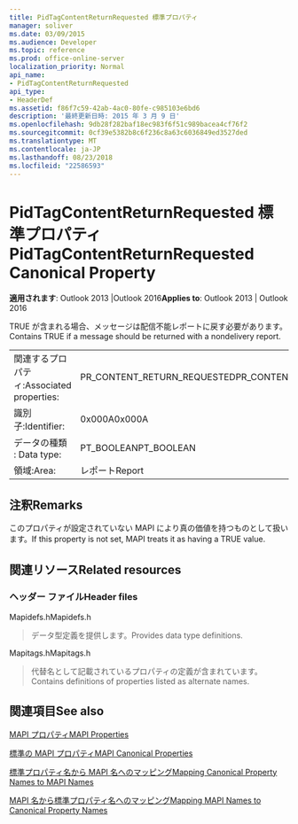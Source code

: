 ```yaml
---
title: PidTagContentReturnRequested 標準プロパティ
manager: soliver
ms.date: 03/09/2015
ms.audience: Developer
ms.topic: reference
ms.prod: office-online-server
localization_priority: Normal
api_name:
- PidTagContentReturnRequested
api_type:
- HeaderDef
ms.assetid: f86f7c59-42ab-4ac0-80fe-c985103e6bd6
description: '最終更新日時: 2015 年 3 月 9 日'
ms.openlocfilehash: 9db28f282baf18ec983f6f51c989bacea4cf76f2
ms.sourcegitcommit: 0cf39e5382b8c6f236c8a63c6036849ed3527ded
ms.translationtype: MT
ms.contentlocale: ja-JP
ms.lasthandoff: 08/23/2018
ms.locfileid: "22586593"
---
```

# <a name="pidtagcontentreturnrequested-canonical-property"></a><span data-ttu-id="e39cc-103">PidTagContentReturnRequested 標準プロパティ</span><span class="sxs-lookup"><span data-stu-id="e39cc-103">PidTagContentReturnRequested Canonical Property</span></span>

  
  
<span data-ttu-id="e39cc-104">**適用されます**: Outlook 2013 |Outlook 2016</span><span class="sxs-lookup"><span data-stu-id="e39cc-104">**Applies to**: Outlook 2013 | Outlook 2016</span></span> 
  
<span data-ttu-id="e39cc-105">TRUE が含まれる場合、メッセージは配信不能レポートに戻す必要があります。</span><span class="sxs-lookup"><span data-stu-id="e39cc-105">Contains TRUE if a message should be returned with a nondelivery report.</span></span> 
  
|||
|:-----|:-----|
|<span data-ttu-id="e39cc-106">関連するプロパティ:</span><span class="sxs-lookup"><span data-stu-id="e39cc-106">Associated properties:</span></span>  <br/> |<span data-ttu-id="e39cc-107">PR_CONTENT_RETURN_REQUESTED</span><span class="sxs-lookup"><span data-stu-id="e39cc-107">PR_CONTENT_RETURN_REQUESTED</span></span>  <br/> |
|<span data-ttu-id="e39cc-108">識別子:</span><span class="sxs-lookup"><span data-stu-id="e39cc-108">Identifier:</span></span>  <br/> |<span data-ttu-id="e39cc-109">0x000A</span><span class="sxs-lookup"><span data-stu-id="e39cc-109">0x000A</span></span>  <br/> |
|<span data-ttu-id="e39cc-110">データの種類 : </span><span class="sxs-lookup"><span data-stu-id="e39cc-110">Data type:</span></span>  <br/> |<span data-ttu-id="e39cc-111">PT_BOOLEAN</span><span class="sxs-lookup"><span data-stu-id="e39cc-111">PT_BOOLEAN</span></span>  <br/> |
|<span data-ttu-id="e39cc-112">領域:</span><span class="sxs-lookup"><span data-stu-id="e39cc-112">Area:</span></span>  <br/> |<span data-ttu-id="e39cc-113">レポート</span><span class="sxs-lookup"><span data-stu-id="e39cc-113">Report</span></span>  <br/> |
   
## <a name="remarks"></a><span data-ttu-id="e39cc-114">注釈</span><span class="sxs-lookup"><span data-stu-id="e39cc-114">Remarks</span></span>

<span data-ttu-id="e39cc-115">このプロパティが設定されていない MAPI により真の価値を持つものとして扱います。</span><span class="sxs-lookup"><span data-stu-id="e39cc-115">If this property is not set, MAPI treats it as having a TRUE value.</span></span> 
  
## <a name="related-resources"></a><span data-ttu-id="e39cc-116">関連リソース</span><span class="sxs-lookup"><span data-stu-id="e39cc-116">Related resources</span></span>

### <a name="header-files"></a><span data-ttu-id="e39cc-117">ヘッダー ファイル</span><span class="sxs-lookup"><span data-stu-id="e39cc-117">Header files</span></span>

<span data-ttu-id="e39cc-118">Mapidefs.h</span><span class="sxs-lookup"><span data-stu-id="e39cc-118">Mapidefs.h</span></span>
  
> <span data-ttu-id="e39cc-119">データ型定義を提供します。</span><span class="sxs-lookup"><span data-stu-id="e39cc-119">Provides data type definitions.</span></span>
    
<span data-ttu-id="e39cc-120">Mapitags.h</span><span class="sxs-lookup"><span data-stu-id="e39cc-120">Mapitags.h</span></span>
  
> <span data-ttu-id="e39cc-121">代替名として記載されているプロパティの定義が含まれています。</span><span class="sxs-lookup"><span data-stu-id="e39cc-121">Contains definitions of properties listed as alternate names.</span></span>
    
## <a name="see-also"></a><span data-ttu-id="e39cc-122">関連項目</span><span class="sxs-lookup"><span data-stu-id="e39cc-122">See also</span></span>



[<span data-ttu-id="e39cc-123">MAPI プロパティ</span><span class="sxs-lookup"><span data-stu-id="e39cc-123">MAPI Properties</span></span>](mapi-properties.md)
  
[<span data-ttu-id="e39cc-124">標準の MAPI プロパティ</span><span class="sxs-lookup"><span data-stu-id="e39cc-124">MAPI Canonical Properties</span></span>](mapi-canonical-properties.md)
  
[<span data-ttu-id="e39cc-125">標準プロパティ名から MAPI 名へのマッピング</span><span class="sxs-lookup"><span data-stu-id="e39cc-125">Mapping Canonical Property Names to MAPI Names</span></span>](mapping-canonical-property-names-to-mapi-names.md)
  
[<span data-ttu-id="e39cc-126">MAPI 名から標準プロパティ名へのマッピング</span><span class="sxs-lookup"><span data-stu-id="e39cc-126">Mapping MAPI Names to Canonical Property Names</span></span>](mapping-mapi-names-to-canonical-property-names.md)

